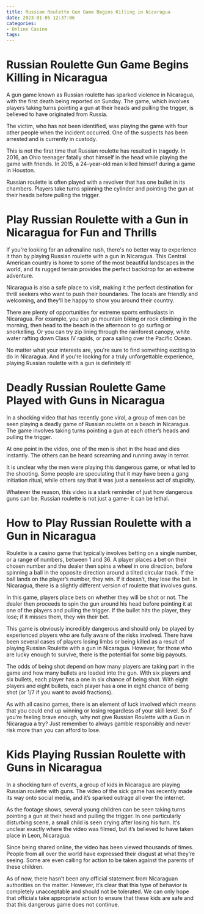 ```yaml
---
title: Russian Roulette Gun Game Begins Killing in Nicaragua
date: 2023-01-05 12:37:06
categories:
- Online Casino
tags:
---
```



#  Russian Roulette Gun Game Begins Killing in Nicaragua

A gun game known as Russian roulette has sparked violence in Nicaragua, with the first death being reported on Sunday. The game, which involves players taking turns pointing a gun at their heads and pulling the trigger, is believed to have originated from Russia.

The victim, who has not been identified, was playing the game with four other people when the incident occurred. One of the suspects has been arrested and is currently in custody.

This is not the first time that Russian roulette has resulted in tragedy. In 2016, an Ohio teenager fatally shot himself in the head while playing the game with friends. In 2015, a 24-year-old man killed himself during a game in Houston.

Russian roulette is often played with a revolver that has one bullet in its chambers. Players take turns spinning the cylinder and pointing the gun at their heads before pulling the trigger.

#  Play Russian Roulette with a Gun in Nicaragua for Fun and Thrills




If you're looking for an adrenaline rush, there's no better way to experience it than by playing Russian roulette with a gun in Nicaragua. This Central American country is home to some of the most beautiful landscapes in the world, and its rugged terrain provides the perfect backdrop for an extreme adventure.

Nicaragua is also a safe place to visit, making it the perfect destination for thrill seekers who want to push their boundaries. The locals are friendly and welcoming, and they'll be happy to show you around their country.

There are plenty of opportunities for extreme sports enthusiasts in Nicaragua. For example, you can go mountain biking or rock climbing in the morning, then head to the beach in the afternoon to go surfing or snorkelling. Or you can try zip lining through the rainforest canopy, white water rafting down Class IV rapids, or para sailing over the Pacific Ocean.

No matter what your interests are, you're sure to find something exciting to do in Nicaragua. And if you're looking for a truly unforgettable experience, playing Russian roulette with a gun is definitely it!

#  Deadly Russian Roulette Game Played with Guns in Nicaragua

In a shocking video that has recently gone viral, a group of men can be seen playing a deadly game of Russian roulette on a beach in Nicaragua. The game involves taking turns pointing a gun at each other’s heads and pulling the trigger.

At one point in the video, one of the men is shot in the head and dies instantly. The others can be heard screaming and running away in terror.

It is unclear why the men were playing this dangerous game, or what led to the shooting. Some people are speculating that it may have been a gang initiation ritual, while others say that it was just a senseless act of stupidity.

Whatever the reason, this video is a stark reminder of just how dangerous guns can be. Russian roulette is not just a game- it can be lethal.

#  How to Play Russian Roulette with a Gun in Nicaragua 

Roulette is a casino game that typically involves betting on a single number, or a range of numbers, between 1 and 36. A player places a bet on their chosen number and the dealer then spins a wheel in one direction, before spinning a ball in the opposite direction around a tilted circular track. If the ball lands on the player’s number, they win. If it doesn’t, they lose the bet. In Nicaragua, there is a slightly different version of roulette that involves guns.

In this game, players place bets on whether they will be shot or not. The dealer then proceeds to spin the gun around his head before pointing it at one of the players and pulling the trigger. If the bullet hits the player, they lose; if it misses them, they win their bet.

This game is obviously incredibly dangerous and should only be played by experienced players who are fully aware of the risks involved. There have been several cases of players losing limbs or being killed as a result of playing Russian Roulette with a gun in Nicaragua. However, for those who are lucky enough to survive, there is the potential for some big payouts.

The odds of being shot depend on how many players are taking part in the game and how many bullets are loaded into the gun. With six players and six bullets, each player has a one in six chance of being shot. With eight players and eight bullets, each player has a one in eight chance of being shot (or 1/7 if you want to avoid fractions).

As with all casino games, there is an element of luck involved which means that you could end up winning or losing regardless of your skill level. So if you’re feeling brave enough, why not give Russian Roulette with a Gun in Nicaragua a try? Just remember to always gamble responsibly and never risk more than you can afford to lose.

#  Kids Playing Russian Roulette with Guns in Nicaragua

In a shocking turn of events, a group of kids in Nicaragua are playing Russian roulette with guns. The video of the sick game has recently made its way onto social media, and it’s sparked outrage all over the internet.

As the footage shows, several young children can be seen taking turns pointing a gun at their head and pulling the trigger. In one particularly disturbing scene, a small child is seen crying after losing his turn. It’s unclear exactly where the video was filmed, but it’s believed to have taken place in Leon, Nicaragua.

Since being shared online, the video has been viewed thousands of times. People from all over the world have expressed their disgust at what they’re seeing. Some are even calling for action to be taken against the parents of these children.

As of now, there hasn’t been any official statement from Nicaraguan authorities on the matter. However, it’s clear that this type of behavior is completely unacceptable and should not be tolerated. We can only hope that officials take appropriate action to ensure that these kids are safe and that this dangerous game does not continue.